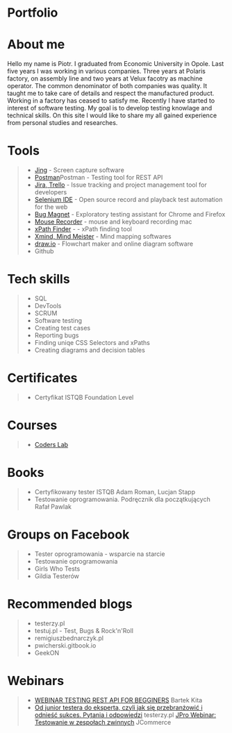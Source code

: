 # Portfolio

# About me
Hello my name is Piotr. I graduated from Economic University in Opole. Last five years I was working in various companies. Three years at Polaris factory, on assembly line and two years at Velux facotry as machine operator. The common denominator of both companies was quality. It taught me to take care of details and respect the manufactured product. Working in a factory has ceased to satisfy me. Recently I have started to interest of software testing. My goal is to develop testing knowlage and technical skills. On this site I would like to share my all gained experience from personal studies and researches. 
# Tools
> - [Jing](https://www.techsmith.com/jing-tool.html) - Screen capture software
> - [Postman](https://www.postman.com/)Postman - Testing tool for REST API
> - [Jira, Trello](https://www.atlassian.com/pl/software/jira) - Issue tracking and project management tool for developers
> - [Selenium IDE](https://chrome.google.com/webstore/detail/selenium-ide/mooikfkahbdckldjjndioackbalphokd) - Open source record and playback test automation for the web
> - [Bug Magnet](https://chrome.google.com/webstore/detail/bug-magnet/efhedldbjahpgjcneebmbolkalbhckfi?hl=pl) - Exploratory testing assistant for Chrome and Firefox
> - [Mouse Recorder](https://www.mouserecorder.com/) - mouse and keyboard recording mac
> - [xPath Finder](https://chrome.google.com/webstore/detail/xpath-finder/ihnknokegkbpmofmafnkoadfjkhlogph) - - xPath finding tool
> - [Xmind, Mind Meister](https://www.mindmeister.com/) - Mind mapping softwares
> - [draw.io](https://app.diagrams.net/) - Flowchart maker and online diagram software
> - Github
# Tech skills
> - SQL
> - DevTools
> - SCRUM
> - Software testing
> - Creating test cases
> - Reporting bugs
> - Finding uniqe CSS Selectors and xPaths
> - Creating diagrams and decision tables
# Certificates
> - Certyfikat ISTQB Foundation Level
# Courses
> - [Coders Lab](https://coderslab.pl/pl/tester-manualny) 
# Books
> - Certyfikowany tester ISTQB Adam Roman, Lucjan Stapp
> - Testowanie oprogramowania. Podręcznik dla początkujących Rafał Pawlak
# Groups on Facebook
> - Tester oprogramowania - wsparcie na starcie
> - Testowanie oprogramowania
> - Girls Who Tests
> - Gildia Testerów
# Recommended blogs
> - testerzy.pl
> - testuj.pl - Test, Bugs & Rock'n'Roll
> - remigiuszbednarczyk.pl
> - pwicherski.gitbook.io
> - GeekON
# Webinars
> - [WEBINAR TESTING REST API FOR BEGGINERS](https://www.youtube.com/watch?v=G2S82goFZaU&ab_channel=Testerprogramuje) Bartek Kita
> - [Od junior testera do eksperta, czyli jak się przebranżowić i odnieść sukces. Pytania i odpowiedzi](https://www.youtube.com/watch?v=XG78lSTlxRw&ab_channel=testerzy.pl) testerzy.pl
> [JPro Webinar: Testowanie w zespołach zwinnych](https://www.youtube.com/watch?v=Gq-gRoPV3yM&feature=emb_title&ab_channel=JCommerce) JCommerce
> 

